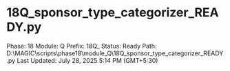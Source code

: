 # 18Q_sponsor_type_categorizer_READY.py

Phase: 18
Module: Q
Prefix: 18Q_
Status: Ready
Path: D:\MAGIC\scripts\phase18\module_Q\18Q_sponsor_type_categorizer_READY.py
Last Updated: July 28, 2025 5:14 PM (GMT+5:30)
